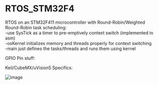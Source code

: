 # RTOS_STM32F4

RTOS on an STM32F411 microcontroller with Round-Robin/Weighted Round-Robin task scheduling:  
-use SysTick as a timer to pre-emptively context switch (implemented in asm)  
-osKernel initializes memory and threads properly for context switching  
-main just defines the tasks/threads and runs them using kernel  

GPIO Pin stuff:

Keil/CubeMX/uVision5 Specifics:

![image](https://user-images.githubusercontent.com/72317125/148339555-1d58f8aa-c447-4d12-b029-ea59bd99e874.png)
